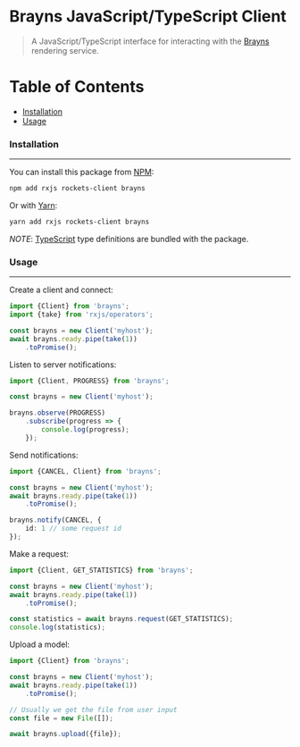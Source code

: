 # Brayns JavaScript/TypeScript Client

> A JavaScript/TypeScript interface for interacting with the [Brayns](https://github.com/BlueBrain/Brayns) rendering service.


# Table of Contents

* [Installation](#installation)
* [Usage](#usage)


### Installation
----------------
You can install this package from [NPM](https://www.npmjs.com):
```bash
npm add rxjs rockets-client brayns
```

Or with [Yarn](https://yarnpkg.com/en):
```bash
yarn add rxjs rockets-client brayns
```

*NOTE*: [TypeScript](https://www.typescriptlang.org) type definitions are bundled with the package.


### Usage
---------
Create a client and connect:
```ts
import {Client} from 'brayns';
import {take} from 'rxjs/operators';

const brayns = new Client('myhost');
await brayns.ready.pipe(take(1))
    .toPromise();
```

Listen to server notifications:
```ts
import {Client, PROGRESS} from 'brayns';

const brayns = new Client('myhost');

brayns.observe(PROGRESS)
    .subscribe(progress => {
        console.log(progress);
    });
```

Send notifications:
```ts
import {CANCEL, Client} from 'brayns';

const brayns = new Client('myhost');
await brayns.ready.pipe(take(1))
    .toPromise();

brayns.notify(CANCEL, {
    id: 1 // some request id
});
```

Make a request:
```ts
import {Client, GET_STATISTICS} from 'brayns';

const brayns = new Client('myhost');
await brayns.ready.pipe(take(1))
    .toPromise();

const statistics = await brayns.request(GET_STATISTICS);
console.log(statistics);
```

Upload a model:
```ts
import {Client} from 'brayns';

const brayns = new Client('myhost');
await brayns.ready.pipe(take(1))
    .toPromise();

// Usually we get the file from user input
const file = new File([]);

await brayns.upload({file});
```
